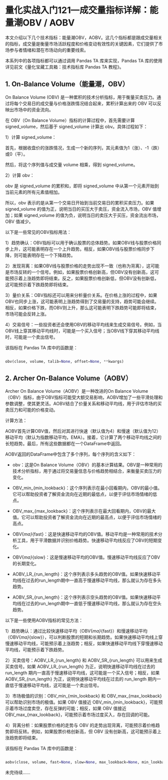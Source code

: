 # 量化实战入门121—成交量指标详解：能量潮OBV / AOBV 

本文介绍以下几个技术指标：能量潮OBV，AOBV。这几个指标都是跟成交量相关的指标，成交量是衡量市场活跃程度和价格变动有效性的关键因素，它们提供了市场参与者情绪和潜在市场动向的重要线索。

本系列中的各项指标都可以通过调用 Pandas TA 库来实现，Pandas TA 库的使用详见前文《量化宝藏工具箱：技术指标库 Pandas TA 教程》。

## 1. On-Balance Volume（能量潮，OBV）
On Balance Volume (OBV) 是一种累积的技术分析指标，用于衡量买卖压力。通过将每个交易日的成交量与价格涨跌情况结合起来，累积计算出来的 OBV 可以反映出市场中的资金流向。

在 OBV（On Balance Volume）指标的计算过程中，首先需要计算 signed_volume，然后基于 signed_volume 计算出 obv。具体过程如下：

1）计算 signed_volume：

首先，根据收盘价的涨跌情况，生成一个新的序列，其元素值为1（涨）、-1（跌）或0（平）。

然后，将这个序列值与成交量 volume 相乘，得到 signed_volume。

2）计算 obv：

obv 是 signed_volume 的累积和，即将 signed_volume 中从第一个元素开始到当前元素的所有元素值相加。

所以，obv 表示的是从第一个交易日开始到当前交易日的累积买卖压力。如果 signed_volume 的值为正，说明当日的买压大于卖压，资金流入市场，OBV 值增加；如果 signed_volume 的值为负，说明当日的卖压大于买压，资金流出市场，OBV 值减少。

以下是一些常见的OBV指标用法：

1）趋势确认：OBV指标可以用于确认股票的总体趋势。如果OBV线与股票价格同步上升，这可能表明存在一个上升趋势。相反，如果OBV线与股票价格同步下降，则可能表明存在一个下降趋势。

2）发现背离：如果OBV线与股票价格的走势出现不一致（也称为背离），这可能是市场反转的一个信号。例如，如果股票价格创新高，但OBV没有创新高，这可能预示着上涨趋势即将结束。反之，如果股票价格创新低，但OBV没有创新低，这可能预示着下跌趋势即将结束。

3）量价关系：OBV指标还可以用来分析量价关系。在价格上涨的过程中，如果OBV也同步上涨，这可能表明上涨趋势得到了交易量的支持，趋势可能会继续。相反，如果价格下跌，而OBV则上升，那么这可能表明下跌趋势可能即将结束，市场可能会反转上涨。

4）交易信号：一些投资者还会使用OBV的移动平均线来生成交易信号。例如，当OBV线上穿其移动平均线时，可能是一个买入信号；当OBV线下穿其移动平均线时，可能是一个卖出信号。

该指标在 Pandas TA 库中的函数是：

```python 

obv(close, volume, talib=None, offset=None, **kwargs)

```

## 2. Archer On-Balance Volume（AOBV）
Archer On Balance Volume（AOBV）是一种改进的On Balance Volume（OBV）指标，由于OBV指标可能受大额交易影响，AOBV增加了一些平滑处理和参数调整，使其更灵活。AOBV结合了价量关系和移动平均线，用于评估市场的买卖压力和可能的价格变动。

计算方法：

AOBV首先计算OBV值，然后对其进行快速（默认值为4）和慢速（默认值为12）移动平均（默认为指数移动平均，EMA）。接着，它计算了两个移动平均线之间的长短趋势。最后，所有这些数据都在一个DataFrame中返回。

AOBV返回的DataFrame中包含了多个序列，每个序列的含义如下：

- obv：这是On Balance Volume（OBV）的基本计算结果。OBV是一种常用的技术分析指标，用于通过将交易量信息与价格趋势相结合，来衡量买卖压力的变化。

- OBV_min_{min_lookback}：这个序列表示在最小回看期内，OBV的最小值。它可以帮助投资者了解资金流向在近期的最低点，以便于评估市场情绪的低点。

- OBV_max_{max_lookback}：这个序列表示在最大回看期内，OBV的最大值。它可以帮助投资者了解资金流向在近期的最高点，以便于评估市场情绪的高点。

- OBV{_ma}_{fast}：这是快速移动平均的OBV值。移动平均是一种常用的技术分析工具，用于平滑数据并识别价格趋势。快速移动平均线反应了OBV的短期变化。

- OBV{_ma}_{slow}：这是慢速移动平均的OBV值。慢速移动平均线反应了OBV的长期变化。

- AOBV_LR_{run_length}：这个序列表示多头趋势的OBV值。如果快速移动平均线在过去的run_length期中一直高于慢速移动平均线，那么就认为存在多头趋势。

- AOBV_SR_{run_length}：这个序列表示空头趋势的OBV值。如果快速移动平均线在过去的run_length期中一直低于慢速移动平均线，那么就认为存在空头趋势。

以下是一些使用AOBV指标的常见方法：

1）趋势确认：通过比较快速移动平均（OBV{_ma}_{fast}）和慢速移动平均（OBV{_ma}_{slow}），可以判断股票的短期和长期趋势。如果快速移动平均线上穿慢速移动平均线，可能预示着上涨趋势；相反，如果快速移动平均线下穿慢速移动平均线，可能预示着下跌趋势。

2）买卖信号：AOBV_LR_{run_length} 和 AOBV_SR_{run_length} 可以用来生成买卖信号。如果 AOBV_LR_{run_length} 为正，说明快速移动平均线在过去的 run_length 期内一直高于慢速移动平均线，这可能是一个买入信号；相反，如果 AOBV_SR_{run_length} 为正，说明快速移动平均线在过去的 run_length 期内一直低于慢速移动平均线，这可能是一个卖出信号。

3）市场极值的识别：OBV_min_{min_lookback} 和 OBV_max_{max_lookback} 可以帮助识别市场的极值。如果 OBV 值接近 OBV_min_{min_lookback}，可能预示着市场过度卖空，存在反弹的可能；相反，如果 OBV 值接近 OBV_max_{max_lookback}，可能预示着市场过度买入，存在回调的可能。

4）背离分析：如果股票价格的走势与 OBV 的走势出现背离，可能预示着价格趋势即将反转。例如，如果股票价格创新高，但 OBV 没有创新高，这可能预示着上涨趋势即将结束。

该指标在 Pandas TA 库中的函数是：

```python 

aobv(close, volume, fast=None, slow=None, max_lookback=None, min_lookback=None, mamode=None, offset=None, **kwargs)

```

未完待续……